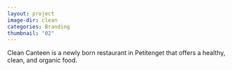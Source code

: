 ```yaml
---
layout: project
image-dir: clean
categories: Branding
thumbnail: "02"
---
```

Clean Canteen is a newly born restaurant in Petitenget that offers a healthy, clean, and organic food.
